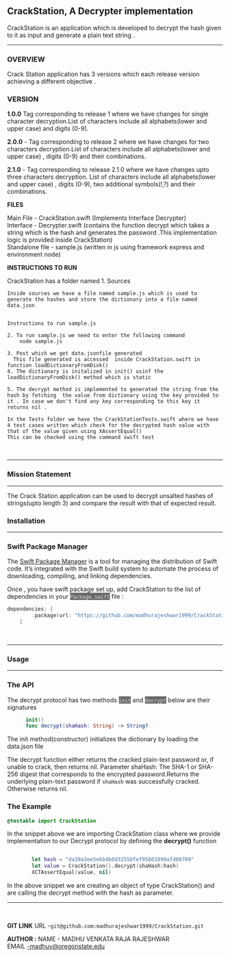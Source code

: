 ## **CrackStation, A Decrypter implementation**
CrackStation is an application which is developed to decrypt the hash given to it as input and generate a plain text string . 
<hr>


### **OVERVIEW**
Crack Station application has 3 versions which each release version achieving a different objective .
### **VERSION**
**1.0.0**
 Tag corresponding to release 1 where we have changes for single character decryption.List of characters include all alphabets(lower and upper case) and digits (0-9).

**2.0.0** - Tag corresponding to release 2 where we have changes for two characters decryption.List of characters include all alphabets(lower and upper case) , digits (0-9) and their combinations.

**2.1.0** -  Tag corresponding to release 2.1.0  where we have changes upto three characters decryption. List of characters include all alphabets(lower and upper case) , digits (0-9), two additional symbols(!,?) and their combinations.
 
**FILES**
 
Main File  - CrackStation.swift (Implements Interface Decrypter)
<br>
Interface  - Decrypter.swift (contains the function decrypt which takes a string which is the hash and generates the password .This implementation logic is provided inside CrackStation)
<br>
Standalone file - sample.js (written in js using framework express and environment node)
 
 
**INSTRUCTIONS TO RUN**
 
CrackStation has a folder named
    1. Sources
 
    Inside sources we have a file named sample.js which is used to generate the hashes and store the dictionary into a file named data.json
 
 
    Instructions to run sample.js
 
    2. To run sample.js we need to enter the following command
        node sample.js
 
    3. Post which we get data.jsonfile generated
      This file generated is accessed  inside CrackStation.swift in function loadDictionaryFromDisk()
    4. The dictionary is initalized in init() usinf the loadDictionaryFromDisk() method which is static
 
    5. The decrypt method is implemented to generated the string from the hash by fetching  the value from dictionary using the key provided to it . In case we don't find any key corresponding to this key it returns nil .
 
    In the Tests folder we have the CrackStationTests.swift where we have 4 test cases written which check for the decrypted hash value with that of the value given using XAssertEqual()
    This can be checked using the command swift test


<br>
<hr>


### **Mission Statement**
<hr>
The Crack Station application can be used to decrypt unsalted hashes of strings(upto length 3) and compare the result with that of expected result.

<br>

###  **Installation**
<hr>

### **Swift Package Manager**
The <a href="https://www.swift.org/package-manager/">Swift Package Manager</a> is a tool for managing the distribution of Swift code. It’s integrated with the Swift build system to automate the process of downloading, compiling, and linking dependencies.

Once , you have swift package set up, add CrackStation to the list of dependencies in your <mark style="background-color: #696969"><span style="color: Gainsboro;">`Package.swift`</mark></span> file :
```swift
dependencies: [
        .package(url: "https://github.com/madhurajeshwar1999/CrackStation", from:"2.1.0")
    ]
```

<br>
<hr>

###  **Usage**
<hr>

### **The API**

The decrypt protocol has two methods <mark style="background-color: #696969"><span style="color: Gainsboro;">`init`</mark></span> and   <mark style="background-color: #696969"><span style="color: Gainsboro;">`decrypt`</mark></span> below are their signatures

``` swift 
      init()
      func decrypt(shaHash: String) -> String?
```
<p>The init method(constructor) initializes the dictionary by loading the data.json file</p>

The decrypt function either returns the cracked plain-text password or, if unable to crack, then returns nil. Parameter shaHash: The SHA-1 or SHA-256 digest that corresponds to the encrypted password.Returns the underlying plain-text password if `shaHash` was successfully cracked. Otherwise returns nil.


### **The Example**
    

``` swift
@testable import CrackStation
```   
<p>In the snippet above we are importing CrackStation class where we provide implementation to our Decrypt protocol by defining the <b>decrypt()</b> function</p>

```swift

        let hash = "da39a3ee5e6b4b0d3255bfef95601890afd80709"
        let value = CrackStation().decrypt(shaHash:hash)
        XCTAssertEqual(value, nil)
```
<p>In the above snippet we are creating an object of type CrackStation() and are calling the decrypt method with the hash as parameter. </p>
<hr>
<br>






**GIT LINK**
URL -`git@github.com:madhurajeshwar1999/CrackStation.git`


**AUTHOR :**
NAME - MADHU VENKATA RAJA RAJESHWAR
<br>
EMAIL -madhuv@oregonstate.edu
